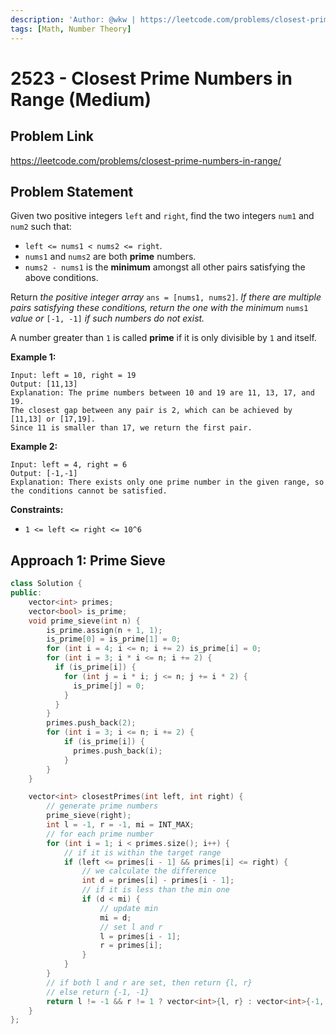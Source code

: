 ```yaml
---
description: 'Author: @wkw | https://leetcode.com/problems/closest-prime-numbers-in-range/'
tags: [Math, Number Theory]
---
```


# 2523 - Closest Prime Numbers in Range (Medium)

## Problem Link

https://leetcode.com/problems/closest-prime-numbers-in-range/

## Problem Statement

Given two positive integers `left` and `right`, find the two integers `num1` and `num2` such that:

- `left <= nums1 < nums2 <= right`.
- `nums1` and `nums2` are both **prime** numbers.
- `nums2 - nums1` is the **minimum** amongst all other pairs satisfying the above conditions.

Return _the positive integer array_ `ans = [nums1, nums2]`. _If there are multiple pairs satisfying these conditions, return the one with the minimum_ `nums1` _value or_ `[-1, -1]` _if such numbers do not exist._

A number greater than `1` is called **prime** if it is only divisible by `1` and itself.

**Example 1:**

```
Input: left = 10, right = 19
Output: [11,13]
Explanation: The prime numbers between 10 and 19 are 11, 13, 17, and 19.
The closest gap between any pair is 2, which can be achieved by [11,13] or [17,19].
Since 11 is smaller than 17, we return the first pair.
```

**Example 2:**

```
Input: left = 4, right = 6
Output: [-1,-1]
Explanation: There exists only one prime number in the given range, so the conditions cannot be satisfied.
```

**Constraints:**

- `1 <= left <= right <= 10^6`

## Approach 1: Prime Sieve

<Tabs>
<TabItem value="cpp" label="C++">
<SolutionAuthor name="@wkw"/>

```cpp
class Solution {
public:
    vector<int> primes;
    vector<bool> is_prime;
    void prime_sieve(int n) {
        is_prime.assign(n + 1, 1);
        is_prime[0] = is_prime[1] = 0;
        for (int i = 4; i <= n; i += 2) is_prime[i] = 0;
        for (int i = 3; i * i <= n; i += 2) {
          if (is_prime[i]) {
            for (int j = i * i; j <= n; j += i * 2) {
              is_prime[j] = 0;
            }
          }
        }
        primes.push_back(2);
        for (int i = 3; i <= n; i += 2) {
            if (is_prime[i]) {
              primes.push_back(i);
            }
        }
    }

    vector<int> closestPrimes(int left, int right) {
        // generate prime numbers
        prime_sieve(right);
        int l = -1, r = -1, mi = INT_MAX;
        // for each prime number
        for (int i = 1; i < primes.size(); i++) {
            // if it is within the target range
            if (left <= primes[i - 1] && primes[i] <= right) {
                // we calculate the difference
                int d = primes[i] - primes[i - 1];
                // if it is less than the min one
                if (d < mi) {
                    // update min
                    mi = d;
                    // set l and r
                    l = primes[i - 1];
                    r = primes[i];
                }
            }
        }
        // if both l and r are set, then return {l, r}
        // else return {-1, -1}
        return l != -1 && r != 1 ? vector<int>{l, r} : vector<int>{-1, -1};
    }
};
```

</TabItem>
</Tabs>
